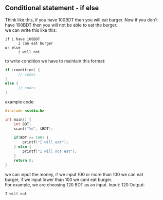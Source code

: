 ## Conditional statement - if else
Think like this, if you have 100BDT then you will eat burger. Now if you don't have 100BDT then you will not be able to eat the burger.  
we can write this like this:  
```
if i have 100BDT  
      i can eat burger  
or else  
      i will not  
```
to write condition we have to maintain this format:  
```c
if (condition) {
      // codes
}
else {
      // codes
}
```
example code: 
```c
#include <stdio.h>

int main() {
    int BDT;
    scanf("%d", &BDT);
    
    if(BDT >= 100) {
        printf("I will eat");
    } else {
        printf("I will not eat");
    }
    return 0;
}
```
we can input the money, if we input 100 or more than 100 we can eat burger, if we input lower than 100 we cant eat burger.  
For example, we are choosing 120 BDT as an input.
Input: 120
Output:
```C
I will eat
```
